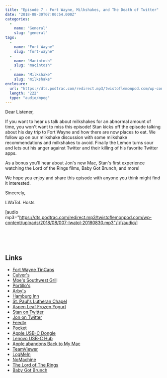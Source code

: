 ```yaml
---
title: "Episode 7 - Fort Wayne, Milkshakes, and The Death of Twitter"
date: "2018-08-30T07:00:54.000Z"
categories: 
  - 
    name: "General"
    slug: "general"
tags: 
  - 
    name: "Fort Wayne"
    slug: "fort-wayne"
  - 
    name: "Macintosh"
    slug: "macintosh"
  - 
    name: "Milkshake"
    slug: "milkshake"
enclosure: 
  url: "https://dts.podtrac.com/redirect.mp3/twistoflemonpod.com/wp-content/uploads/2018/08/007-lwatol-20180830.mp3"
  length: "222"
  type: "audio/mpeg"
---
```


Dear Listener,

If you want to hear us talk about milkshakes for an abnormal amount of time, you won't want to miss this episode! Stan kicks off the episode talking about his day trip to Fort Wayne and how there are now places to eat. We follow up on our milkshake discussion with some milkshake recommendations and milkshakes to avoid. Finally the Lemon turns sour and lets out his anger against Twitter and their killing of his favorite Twitter apps.

As a bonus you'll hear about Jon's new Mac, Stan's first experience watching the Lord of the Rings films, Baby Got Brunch, and more!

We hope you enjoy and share this episode with anyone you think might find it interested.

Sincerely,

LWaToL Hosts

\[audio mp3="https://dts.podtrac.com/redirect.mp3/twistoflemonpod.com/wp-content/uploads/2018/08/007-lwatol-20180830.mp3"\]\[/audio\]

 

 

## Links

- [Fort Wayne TinCaps](https://www.milb.com/fort-wayne)
- [Culver's](https://www.culvers.com)
- [Moe's Southwest Gril](https://www.moes.com/find-a-moes/iowa/cedar_rapids/100285)l
- [Portillo's](https://www.portillos.com)
- [Arby's](https://arbys.com)
- [Hamburg Inn](http://www.hamburginn2.com)
- [St. Paul's Lutheran Chapel](https://stpaulic.com) 
- [Aspen Leaf Frozen Yogurt](https://www.aspenleafyogurt.com)
- [Stan on Twitter](https://twitter.com/stanlemon)
- [Jon on Twitter](https://twitter.com/jonkohlmeier)
- [Feedly](https://feedly.com/i/welcome)
- [Pocket](https://getpocket.com)
- [Apple USB-C Dongle](https://amzn.to/2MZOu8j)
- [Lenovo USB-C Hub](https://amzn.to/2wsHaZj)
- [Apple abandons Back to My Mac](https://tidbits.com/2018/08/25/apple-abandoning-back-to-my-mac-in-mojave/)
- [TeamViewer](https://www.teamviewer.us)
- [LogMeIn](http://logmein.com)
- [NoMachine](https://www.nomachine.com)
- [The Lord of The Rings](https://amzn.to/2PflR4C)
- [Baby Got Brunch](https://www.instagram.com/babygotbrunchindy/)
